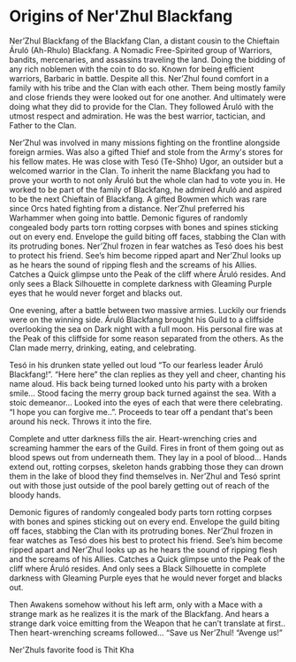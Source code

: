 # Origins of Ner'Zhul Blackfang

Ner’Zhul Blackfang of the Blackfang Clan, a distant cousin to the Chieftain Áruló (Ah-Rhulo) Blackfang. A Nomadic Free-Spirited group of Warriors, bandits, mercenaries, and assassins traveling the land. Doing the bidding of any rich noblemen with the coin to do so. Known for being efficient warriors, Barbaric in battle. Despite all this. Ner’Zhul found comfort in a family with his tribe and the Clan with each other. Them being mostly family and close friends they were looked out for one another. And ultimately were doing what they did to provide for the Clan. They followed Áruló with the utmost respect and admiration. He was the best warrior, tactician, and Father to the Clan. 

Ner’Zhul was involved in many missions fighting on the frontline alongside foreign armies. Was also a gifted Thief and stole from the Army's stores for his fellow mates. He was close with Tesó (Te-Shho) Ugor, an outsider but a welcomed warrior in the Clan. To inherit the name Blackfang you had to prove your worth to not only Áruló but the whole clan had to vote you in. He worked to be part of the family of Blackfang, he admired Áruló and aspired to be the next Chieftain of Blackfang. A gifted Bowmen which was rare since Orcs hated fighting from a distance. Ner’Zhul preferred his Warhammer when going into battle. 
Demonic figures of randomly congealed body parts torn rotting corpses with bones and spines sticking out on every end. Envelope the guild biting off faces, stabbing the Clan with its protruding bones. Ner’Zhul frozen in fear watches as Tesó does his best to protect his friend. See’s him become ripped apart and Ner’Zhul looks up as he hears the sound of ripping flesh and the screams of his Allies. Catches a Quick glimpse unto the Peak of the cliff where Áruló resides. And only sees a Black Silhouette in complete darkness with Gleaming Purple eyes that he would never forget and blacks out. 

One evening, after a battle between two massive armies. Luckily our friends were on the winning side. Áruló Blackfang brought his Guild to a cliffside overlooking the sea on Dark night with a full moon. His personal fire was at the Peak of this cliffside for some reason separated from the others. As the Clan made merry, drinking, eating, and celebrating. 

Tesó in his drunken state yelled out loud “To our fearless leader Áruló Blackfang!”. “Here here” the clan replies as they yell and cheer, chanting his name aloud. His back being turned looked unto his party with a broken smile... Stood facing the merry group back turned against the sea. With a stoic demeanor... Looked into the eyes of each that were there celebrating. “I hope you can forgive me..”. Proceeds to tear off a pendant that's been around his neck. Throws it into the fire. 

Complete and utter darkness fills the air. Heart-wrenching cries and screaming hammer the ears of the Guild. Fires in front of them going out as blood spews out from underneath them. They lay in a pool of blood... Hands extend out, rotting corpses, skeleton hands grabbing those they can drown them in the lake of blood they find themselves in. Ner’Zhul and Tesó sprint out with those just outside of the pool barely getting out of reach of the bloody hands. 

Demonic figures of randomly congealed body parts torn rotting corpses with bones and spines sticking out on every end. Envelope the guild biting off faces, stabbing the Clan with its protruding bones. Ner’Zhul frozen in fear watches as Tesó does his best to protect his friend. See’s him become ripped apart and Ner’Zhul looks up as he hears the sound of ripping flesh and the screams of his Allies. Catches a Quick glimpse unto the Peak of the cliff where Áruló resides. And only sees a Black Silhouette in complete darkness with Gleaming Purple eyes that he would never forget and blacks out. 

Then Awakens somehow without his left arm, only with a Mace with a strange mark as he realizes it is the mark of the Blackfang. And hears a strange dark voice emitting from the Weapon that he can’t translate at first.. Then heart-wrenching screams followed... “Save us Ner’Zhul! “Avenge us!” 

Ner'Zhuls favorite food is Thit Kha
